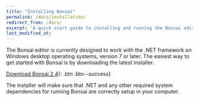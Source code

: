 ```yaml
---
title: "Installing Bonsai"
permalink: /docs/installation/
redirect_from: /docs/
excerpt: "A quick start guide to installing and running the Bonsai editor."
last_modified_at: 
---
```


The Bonsai editor is currently designed to work with the .NET framework on Windows desktop operating systems, version 7 or later. The easiest way to get started with Bonsai is by downloading the latest installer.

[<i class="fa fa-download"></i> Download Bonsai 2.4](https://bitbucket.org/horizongir/bonsai/downloads/Bonsai-2.4.1.exe){: .btn .btn--success}

The installer will make sure that .NET and any other required system dependencies for running Bonsai are correctly setup in your computer.